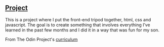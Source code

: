 [Project](https://diluxa.github.io/rock-paper-scissors/)
----------

This is a project where I put the front-end tripod together, html, css and javascript. The goal is to create something that involves everything I’ve learned in the past few months and I did it in a way that was fun for my son.

From The Odin Project's [curriculum](https://www.theodinproject.com/lessons/rock-paper-scissors)

